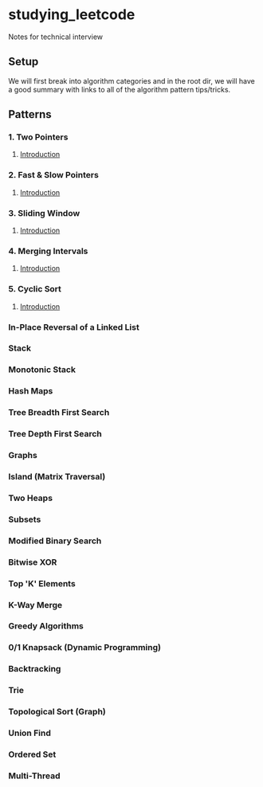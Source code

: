 # studying_leetcode
Notes for technical interview

## Setup
We will first break into algorithm categories and in the root dir, we will have a good summary with links to all of the algorithm pattern tips/tricks.

## Patterns

### 1. Two Pointers
1. [Introduction](two-pointers/two-pointers.md)

### 2. Fast & Slow Pointers
1. [Introduction](fast-slow-pointers/fast-slow-pointers.md)

### 3. Sliding Window
1. [Introduction](sliding-window/sliding-window.md)

### 4. Merging Intervals
1. [Introduction](merging-intervals/merging-intervals.md)

### 5. Cyclic Sort
1. [Introduction](cyclic-sort/cyclic-sort.md)

### In-Place Reversal of a Linked List

### Stack

### Monotonic Stack

### Hash Maps

### Tree Breadth First Search

### Tree Depth First Search

### Graphs

### Island (Matrix Traversal)

### Two Heaps

### Subsets

### Modified Binary Search

### Bitwise XOR

### Top 'K' Elements

### K-Way Merge

### Greedy Algorithms

### 0/1 Knapsack (Dynamic Programming)

### Backtracking

### Trie

### Topological Sort (Graph)

### Union Find

### Ordered Set

### Multi-Thread